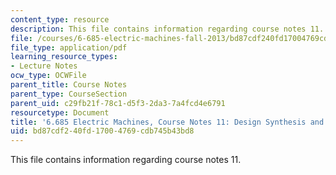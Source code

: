 ```yaml
---
content_type: resource
description: This file contains information regarding course notes 11.
file: /courses/6-685-electric-machines-fall-2013/bd87cdf240fd17004769cdb745b43bd8_MIT6_685F13_chapter11.pdf
file_type: application/pdf
learning_resource_types:
- Lecture Notes
ocw_type: OCWFile
parent_title: Course Notes
parent_type: CourseSection
parent_uid: c29fb21f-78c1-d5f3-2da3-7a4fcd4e6791
resourcetype: Document
title: '6.685 Electric Machines, Course Notes 11: Design Synthesis and Optimization'
uid: bd87cdf2-40fd-1700-4769-cdb745b43bd8
---
```

This file contains information regarding course notes 11.

